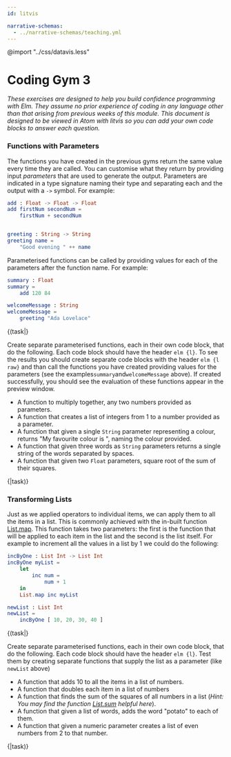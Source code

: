 ```yaml
---
id: litvis

narrative-schemas:
  - ../narrative-schemas/teaching.yml
---
```


@import "../css/datavis.less"

<!-- Everything above this line should probably be left untouched. -->

# Coding Gym 3

_These exercises are designed to help you build confidence programming with Elm. They assume no prior experience of coding in any language other than that arising from previous weeks of this module. This document is designed to be viewed in Atom with litvis so you can add your own code blocks to answer each question._

### Functions with Parameters

The functions you have created in the previous gyms return the same value every time they are called. You can customise what they return by providing input _parameters_ that are used to generate the output. Parameters are indicated in a type signature naming their type and separating each and the output with a `->` symbol. For example:

```elm {l}
add : Float -> Float -> Float
add firstNum secondNum =
    firstNum + secondNum


greeting : String -> String
greeting name =
    "Good evening " ++ name
```

Parameterised functions can be called by providing values for each of the parameters after the function name. For example:

```elm {l raw}
summary : Float
summary =
    add 120 84
```

```elm {l raw}
welcomeMessage : String
welcomeMessage =
    greeting "Ada Lovelace"
```

{(task|}

Create separate parameterised functions, each in their own code block, that do the following. Each code block should have the header `elm {l}`. To see the results you should create separate code blocks with the header `elm {l raw}` and than call the functions you have created providing values for the parameters (see the examples`summary`and`welcomeMessage` above). If created successfully, you should see the evaluation of these functions appear in the preview window.

- A function to multiply together, any two numbers provided as parameters.
- A function that creates a list of integers from 1 to a number provided as a parameter.
- A function that given a single `String` parameter representing a colour, returns "My favourite colour is ", naming the colour provided.
- A function that given three words as `String` parameters returns a single string of the words separated by spaces.
- A function that given two `Float` parameters, square root of the sum of their squares.

{|task)}

### Transforming Lists

Just as we applied operators to individual items, we can apply them to all the items in a list. This is commonly achieved with the in-built function [List.map](https://package.elm-lang.org/packages/elm/core/latest/List#map). This function takes two parameters: the first is the function that will be applied to each item in the list and the second is the list itself. For example to increment all the values in a list by 1 we could do the following:

```elm {l}
incByOne : List Int -> List Int
incByOne myList =
    let
        inc num =
            num + 1
    in
    List.map inc myList
```

```elm {l raw}
newList : List Int
newList =
    incByOne [ 10, 20, 30, 40 ]
```

{(task|}

Create separate parameterised functions, each in their own code block, that do the following. Each code block should have the header `elm {l}`. Test them by creating separate functions that supply the list as a parameter (like `newList` above)

- A function that adds 10 to all the items in a list of numbers.
- A function that doubles each item in a list of numbers
- A function that finds the sum of the squares of all numbers in a list (_Hint: You may find the function [List.sum](https://package.elm-lang.org/packages/elm/core/latest/List#sum) helpful here_).
- A function that given a list of words, adds the word "potato" to each of them.
- A function that given a numeric parameter creates a list of even numbers from 2 to that number.

{|task)}
